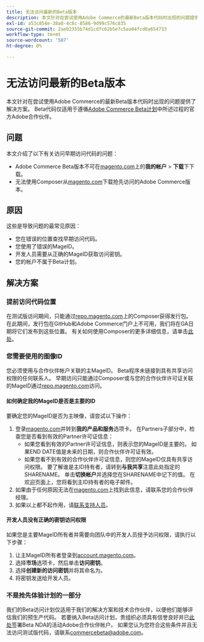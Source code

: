 ```yaml
---
title: 无法访问最新的Beta版本
description: 本文针对在尝试使用Adobe Commerce的最新Beta版本代码时出现的问题提供了解决方案。 Beta代码仅适用于遵循[Adobe Commerce Beta计划](https://github.com/magento/magento2/wiki/Magento-Beta-Program)中所述过程的官方Adobe合作伙伴。
exl-id: a53c854e-38a8-4c8c-8586-9d99c576c835
source-git-commit: 2aeb2355b74d1cdfc62b5e7c5aa04fcd0a654733
workflow-type: tm+mt
source-wordcount: '587'
ht-degree: 0%

---
```


# 无法访问最新的Beta版本

本文针对在尝试使用Adobe Commerce的最新Beta版本代码时出现的问题提供了解决方案。 Beta代码仅适用于遵循[Adobe Commerce Beta计划](https://github.com/magento/magento2/wiki/Magento-Beta-Program)中所述过程的官方Adobe合作伙伴。

## 问题

本文介绍了以下有关访问早期访问代码的问题：

* Adobe Commerce Beta版本不可在[magento.com](https://account.magento.com/customer/account/login)上的&#x200B;**我的帐户** > **下载**&#x200B;下下载。
* 无法使用Composer从[magento.com](https://account.magento.com/customer/account/login)下载抢先访问的Adobe Commerce版本。

## 原因

这些是导致问题的最常见原因：

* 您在错误的位置查找早期访问代码。
* 您使用了错误的MageID。
* 开发人员需要从正确的MageID获取访问密钥。
* 您的帐户不属于Beta计划。

## 解决方案

### 提前访问代码位置

在测试版访问期间，只能通过[repo.magento.com](https://repo.magento.com/)上的Composer获得发行包。 在此期间，发行包在GitHub和Adobe Commerce门户上不可用，我们将在GA日期将它们发布到这些位置。 有关如何使用Composer的更多详细信息，请单击[此处](https://experienceleague.adobe.com/en/docs/commerce-operations/installation-guide/composer)。

### 您需要使用的图像ID

您必须使用与合作伙伴帐户关联的主MageID。 Beta程序未链接到具有共享访问权限的任何联系人。 早期访问只能通过Composer或与您的合作伙伴许可证关联的MageID通过[repo.magento.com](https://repo.magento.com/)访问。

#### 如何确定我的MageID是否是主要的ID

要确定您的MageID是否为主映像，请尝试以下操作：

1. 登录[magento.com](https://account.magento.com/customer/account/login)并转到&#x200B;**我的产品和服务**&#x200B;选项卡。 在Partners子部分中，检查您是否看到有效的Partner许可证信息：
   * 如果您看到有效的Partner许可证信息，则表示您的MageID是主要的。 如果END DATE值是未来的日期，则合作伙伴许可证有效。
   * 如果您看不到有效的合作伙伴许可证信息，则您的MageID仅具有共享访问权限。 要了解谁是主ID持有者，请转到&#x200B;**与我共享**&#x200B;注意此处指定的SHARENAME。 单击&#x200B;**切换帐户**&#x200B;并选择您在SHARENAME中记下的值。 在欢迎页面上，您将看到主ID持有者的电子邮件。
1. 如果由于任何原因无法在[magento.com](https://account.magento.com/customer/account/login)上找到此信息，请联系您的合作伙伴经理。
1. 如果以上都不起作用，请[联系支持人员](/help/help-center-guide/help-center/magento-help-center-user-guide.md#merchant-not-displayed)。

#### 开发人员没有正确的密钥访问权限

如果您是主要MageID所有者并需要向团队中的开发人员授予访问权限，请执行以下步骤：

1. 让主MageID所有者登录到[account.magento.com](https://account.magento.com/customer/account/login)。
1. 选择&#x200B;**市场**&#x200B;选项卡，然后单击&#x200B;**访问密钥**。
1. 选择&#x200B;**创建新的访问密钥**&#x200B;并将其命名为。
1. 将密钥发送给开发人员。

### 不是抢先体验计划的一部分

我们的Beta访问计划仅适用于我们的解决方案和技术合作伙伴，以便他们能够评估我们的预生产代码。 若要纳入Beta访问计划，贵组织必须具有信誉良好并已[此处](https://github.com/magento/magento2/wiki/Magento-Beta-Program)签署Beta NDA的活动Adobe合作伙伴帐户。 如果您认为您符合这些条件并且无法访问测试版代码，请联系[commercebeta@adobe.com](mailto:commercebeta@adobe.com)。
